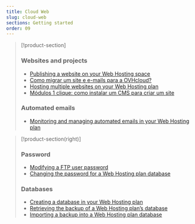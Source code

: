 ```yaml
---
title: Cloud Web
slug: cloud-web
sections: Getting started
order: 09
---
```


> [!product-section]
>
> ### Websites and projects
>
> - [Publishing a website on your Web Hosting space](https://docs.ovh.com/gb/en/hosting/web_hosting_how_to_get_my_website_online/)
> - [Como migrar um site e e-mails para a OVHcloud?](https://docs.ovh.com/pt/hosting/migrar-site-para-ovh/)
> - [Hosting multiple websites on your Web Hosting plan](https://docs.ovh.com/gb/en/hosting/multisites-configuring-multiple-websites/)
> - [Módulos 1 clique: como instalar um CMS para criar um site](https://docs.ovh.com/pt/hosting/partilhado_guias_dos_modulos_dos_alojamentos_partilhados/)
>
> ### Automated emails
>
> - [Monitoring and managing automated emails in your Web Hosting plan](https://docs.ovh.com/gb/en/hosting/web_hosting_monitoring_automatic_emails/)
>

> [!product-section(right)]
>
> ### Password
>
> - [Modifying a FTP user password](https://docs.ovh.com/gb/en/hosting/modify-ftp-user-password/)
> - [Changing the password for a Web Hosting plan database](https://docs.ovh.com/gb/en/hosting/change-password-database/)
>
> ### Databases
>
> - [Creating a database in your Web Hosting plan](https://docs.ovh.com/gb/en/hosting/creating-database/)
> - [Retrieving the backup of a Web Hosting plan’s database](https://docs.ovh.com/gb/en/hosting/web_hosting_database_export_guide/)
> - [Importing a backup into a Web Hosting plan database](https://docs.ovh.com/gb/en/hosting/web_hosting_guide_to_importing_a_mysql_database/)
>